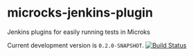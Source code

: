 # microcks-jenkins-plugin

Jenkins plugins for easily running tests in Microks

Current development version is `0.2.0-SNAPSHOT`. [![Build Status](https://travis-ci.org/microcks/microcks-jenkins-plugin.png?branch=master)](https://travis-ci.org/microcks/microcks-jenkins-plugin)
